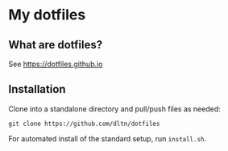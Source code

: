 # My dotfiles

## What are dotfiles?
See https://dotfiles.github.io

## Installation

Clone into a standalone directory and pull/push files as needed:

```
git clone https://github.com/dltn/dotfiles
```

For automated install of the standard setup, run `install.sh`.

